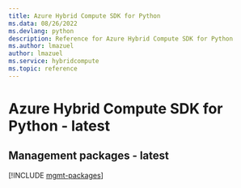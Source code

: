 ```yaml
---
title: Azure Hybrid Compute SDK for Python
ms.data: 08/26/2022
ms.devlang: python
description: Reference for Azure Hybrid Compute SDK for Python
ms.author: lmazuel
author: lmazuel
ms.service: hybridcompute
ms.topic: reference
---
```

# Azure Hybrid Compute SDK for Python - latest

## Management packages - latest
[!INCLUDE [mgmt-packages](hybrid-compute-mgmt-index.md)]